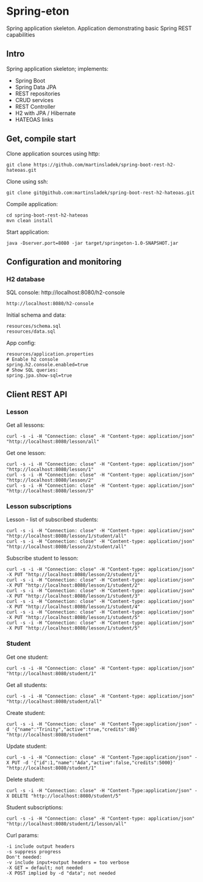 # Spring-eton
Spring application skeleton.
Application demonstrating basic Spring REST capabilities


## Intro
Spring application skeleton; implements:
* Spring Boot
* Spring Data JPA
* REST repositories
* CRUD services
* REST Controller
* H2 with JPA / Hibernate
* HATEOAS links


## Get, compile start

Clone application sources using http:
```
git clone https://github.com/martinsladek/spring-boot-rest-h2-hateoas.git
```

Clone using ssh:
```
git clone git@github.com:martinsladek/spring-boot-rest-h2-hateoas.git
```

Compile application:
```
cd spring-boot-rest-h2-hateoas
mvn clean install
```

Start application:
```
java -Dserver.port=8080 -jar target/springeton-1.0-SNAPSHOT.jar
```


## Configuration and monitoring
### H2 database

SQL console:
http://localhost:8080/h2-console
```
http://localhost:8080/h2-console
```

Initial schema and data:
```
resources/schema.sql
resources/data.sql
```

App config:
```
resources/application.properties
# Enable h2 console
spring.h2.console.enabled=true
# Show SQL queries:
spring.jpa.show-sql=true
```


## Client REST API
### Lesson

Get all lessons:
```
curl -s -i -H "Connection: close" -H "Content-type: application/json" "http://localhost:8080/lesson/all"
```

Get one lesson:
```
curl -s -i -H "Connection: close" -H "Content-type: application/json" "http://localhost:8080/lesson/1"
curl -s -i -H "Connection: close" -H "Content-type: application/json" "http://localhost:8080/lesson/2"
curl -s -i -H "Connection: close" -H "Content-type: application/json" "http://localhost:8080/lesson/3"
```

### Lesson subscriptions

Lesson - list of subscribed students:
```
curl -s -i -H "Connection: close" -H "Content-type: application/json" "http://localhost:8080/lesson/1/student/all"
curl -s -i -H "Connection: close" -H "Content-type: application/json" "http://localhost:8080/lesson/2/student/all"
```

Subscribe student to lesson:
```
curl -s -i -H "Connection: close" -H "Content-type: application/json" -X PUT "http://localhost:8080/lesson/2/student/1"
curl -s -i -H "Connection: close" -H "Content-type: application/json" -X PUT "http://localhost:8080/lesson/1/student/2"
curl -s -i -H "Connection: close" -H "Content-type: application/json" -X PUT "http://localhost:8080/lesson/1/student/3"
curl -s -i -H "Connection: close" -H "Content-type: application/json" -X PUT "http://localhost:8080/lesson/1/student/4"
curl -s -i -H "Connection: close" -H "Content-type: application/json" -X PUT "http://localhost:8080/lesson/1/student/5"
curl -s -i -H "Connection: close" -H "Content-type: application/json" -X PUT "http://localhost:8080/lesson/1/student/5"
```


### Student

Get one student:
```
curl -s -i -H "Connection: close" -H "Content-type: application/json" "http://localhost:8080/student/1"
```

Get all students:
```
curl -s -i -H "Connection: close" -H "Content-type: application/json" "http://localhost:8080/student/all"
```

Create student:
```
curl -s -i -H "Connection: close" -H "Content-Type:application/json" -d '{"name":"Trinity","active":true,"credits":80}' "http://localhost:8080/student"
```

Update student:
```
curl -s -i -H "Connection: close" -H "Content-Type:application/json" -X PUT -d '{"id":1,"name":"Ada","active":false,"credits":5000}' "http://localhost:8080/student/1"
```

Delete student:
```
curl -s -i -H "Connection: close" -H "Content-Type:application/json" -X DELETE "http://localhost:8080/student/5"
```

Student subscriptions:
```
curl -s -i -H "Connection: close" -H "Content-type: application/json" "http://localhost:8080/student/1/lesson/all"
```

Curl params:
```
-i include output headers
-s suppress progress
Don't needed:
-v include input+output headers = too verbose
-X GET = default; not needed
-X POST implied by -d "data"; not needed
```
